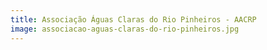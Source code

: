 ```yaml
---
title: Associação Águas Claras do Rio Pinheiros - AACRP
image: associacao-aguas-claras-do-rio-pinheiros.jpg
---
```

